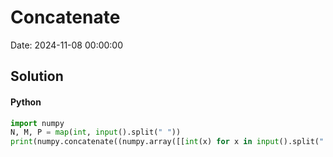 # Concatenate

Date: 2024-11-08 00:00:00

## Solution

#### Python
```python
import numpy
N, M, P = map(int, input().split(" "))
print(numpy.concatenate((numpy.array([[int(x) for x in input().split(" ")]for i in range(N)]),numpy.array([[int(x) for x in input().split(" ")]for i in range(M)]))))
 ```